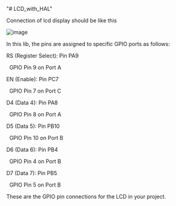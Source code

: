 "# LCD_with_HAL" 

Connection of lcd display should be like this 

![image](https://github.com/user-attachments/assets/5f772e72-dc3b-4da1-b139-701c09421331)

In this lib, the pins are assigned to specific GPIO ports as follows:

RS (Register Select): Pin PA9

  GPIO Pin 9 on Port A

EN (Enable): Pin PC7

  GPIO Pin 7 on Port C

D4 (Data 4): Pin PA8

  GPIO Pin 8 on Port A

D5 (Data 5): Pin PB10

  GPIO Pin 10 on Port B

D6 (Data 6): Pin PB4

  GPIO Pin 4 on Port B

D7 (Data 7): Pin PB5

  GPIO Pin 5 on Port B

These are the GPIO pin connections for the LCD in your project.

